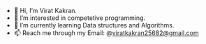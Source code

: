 - 👋 Hi, I’m Virat Kakran.
- 👀 I’m interested in competetive programming.
- 🌱 I’m currently learning Data structures and Algorithms.
- 📫 Reach me through my Email: @viratkakran25682@gmail.com

<!---
viratkakran/viratkakran is a ✨ special ✨ repository because its `README.md` (this file) appears on your GitHub profile.
You can click the Preview link to take a look at your changes.
--->

